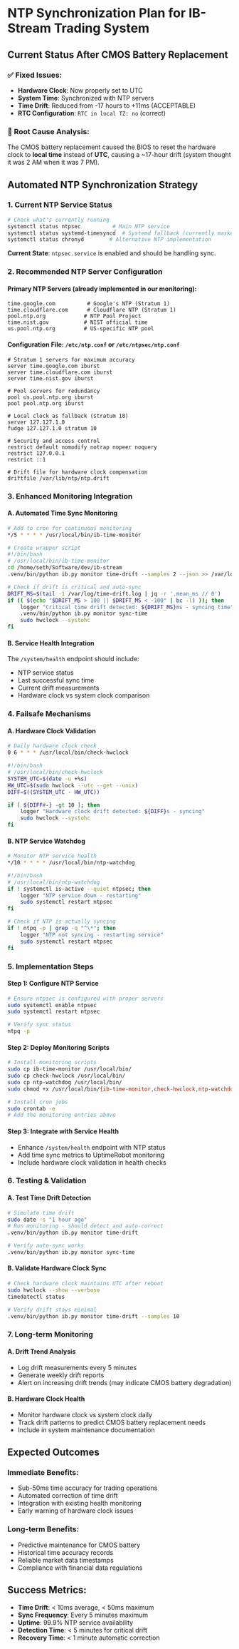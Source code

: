# NTP Synchronization Plan for IB-Stream Trading System

## Current Status After CMOS Battery Replacement

### ✅ Fixed Issues:
- **Hardware Clock**: Now properly set to UTC  
- **System Time**: Synchronized with NTP servers
- **Time Drift**: Reduced from -17 hours to +11ms (ACCEPTABLE)
- **RTC Configuration**: `RTC in local TZ: no` (correct)

### 🔧 Root Cause Analysis:
The CMOS battery replacement caused the BIOS to reset the hardware clock to **local time** instead of **UTC**, causing a ~17-hour drift (system thought it was 2 AM when it was 7 PM).

## Automated NTP Synchronization Strategy

### 1. Current NTP Service Status

```bash
# Check what's currently running
systemctl status ntpsec          # Main NTP service
systemctl status systemd-timesyncd  # Systemd fallback (currently masked)
systemctl status chronyd        # Alternative NTP implementation
```

**Current State**: `ntpsec.service` is enabled and should be handling sync.

### 2. Recommended NTP Server Configuration

#### Primary NTP Servers (already implemented in our monitoring):
```
time.google.com          # Google's NTP (Stratum 1)
time.cloudflare.com      # Cloudflare NTP (Stratum 1) 
pool.ntp.org            # NTP Pool Project
time.nist.gov           # NIST official time
us.pool.ntp.org         # US-specific NTP pool
```

#### Configuration File: `/etc/ntp.conf` or `/etc/ntpsec/ntp.conf`
```
# Stratum 1 servers for maximum accuracy
server time.google.com iburst
server time.cloudflare.com iburst
server time.nist.gov iburst

# Pool servers for redundancy  
pool us.pool.ntp.org iburst
pool pool.ntp.org iburst

# Local clock as fallback (stratum 10)
server 127.127.1.0
fudge 127.127.1.0 stratum 10

# Security and access control
restrict default nomodify notrap nopeer noquery
restrict 127.0.0.1
restrict ::1

# Drift file for hardware clock compensation
driftfile /var/lib/ntp/ntp.drift
```

### 3. Enhanced Monitoring Integration

#### A. Automated Time Sync Monitoring
```bash
# Add to cron for continuous monitoring
*/5 * * * * /usr/local/bin/ib-time-monitor

# Create wrapper script
#!/bin/bash
# /usr/local/bin/ib-time-monitor
cd /home/seth/Software/dev/ib-stream
.venv/bin/python ib.py monitor time-drift --samples 2 --json >> /var/log/time-drift.log

# Check if drift is critical and auto-sync
DRIFT_MS=$(tail -1 /var/log/time-drift.log | jq -r '.mean_ms // 0')
if (( $(echo "$DRIFT_MS > 100 || $DRIFT_MS < -100" | bc -l) )); then
    logger "Critical time drift detected: ${DRIFT_MS}ms - syncing time"
    .venv/bin/python ib.py monitor sync-time
    sudo hwclock --systohc
fi
```

#### B. Service Health Integration
The `/system/health` endpoint should include:
- NTP service status
- Last successful sync time  
- Current drift measurements
- Hardware clock vs system clock comparison

### 4. Failsafe Mechanisms

#### A. Hardware Clock Validation
```bash
# Daily hardware clock check
0 6 * * * /usr/local/bin/check-hwclock

#!/bin/bash
# /usr/local/bin/check-hwclock
SYSTEM_UTC=$(date -u +%s)
HW_UTC=$(sudo hwclock --utc --get --unix)
DIFF=$((SYSTEM_UTC - HW_UTC))

if [ ${DIFF#-} -gt 10 ]; then
    logger "Hardware clock drift detected: ${DIFF}s - syncing"
    sudo hwclock --systohc
fi
```

#### B. NTP Service Watchdog
```bash
# Monitor NTP service health
*/10 * * * * /usr/local/bin/ntp-watchdog

#!/bin/bash
# /usr/local/bin/ntp-watchdog
if ! systemctl is-active --quiet ntpsec; then
    logger "NTP service down - restarting"
    sudo systemctl restart ntpsec
fi

# Check if NTP is actually syncing
if ! ntpq -p | grep -q "^\*"; then
    logger "NTP not syncing - restarting service"  
    sudo systemctl restart ntpsec
fi
```

### 5. Implementation Steps

#### Step 1: Configure NTP Service
```bash
# Ensure ntpsec is configured with proper servers
sudo systemctl enable ntpsec
sudo systemctl restart ntpsec

# Verify sync status
ntpq -p
```

#### Step 2: Deploy Monitoring Scripts
```bash
# Install monitoring scripts
sudo cp ib-time-monitor /usr/local/bin/
sudo cp check-hwclock /usr/local/bin/
sudo cp ntp-watchdog /usr/local/bin/
sudo chmod +x /usr/local/bin/{ib-time-monitor,check-hwclock,ntp-watchdog}

# Install cron jobs
sudo crontab -e
# Add the monitoring entries above
```

#### Step 3: Integrate with Service Health
- Enhance `/system/health` endpoint with NTP status
- Add time sync metrics to UptimeRobot monitoring
- Include hardware clock validation in health checks

### 6. Testing & Validation

#### A. Test Time Drift Detection
```bash
# Simulate time drift
sudo date -s "1 hour ago"
# Run monitoring - should detect and auto-correct
.venv/bin/python ib.py monitor time-drift

# Verify auto-sync works
.venv/bin/python ib.py monitor sync-time
```

#### B. Validate Hardware Clock Sync
```bash
# Check hardware clock maintains UTC after reboot
sudo hwclock --show --verbose
timedatectl status

# Verify drift stays minimal
.venv/bin/python ib.py monitor time-drift --samples 10
```

### 7. Long-term Monitoring

#### A. Drift Trend Analysis
- Log drift measurements every 5 minutes
- Generate weekly drift reports
- Alert on increasing drift trends (may indicate CMOS battery degradation)

#### B. Hardware Clock Health
- Monitor hardware clock vs system clock daily
- Track drift patterns to predict CMOS battery replacement needs
- Include in system maintenance documentation

## Expected Outcomes

### Immediate Benefits:
- Sub-50ms time accuracy for trading operations
- Automated correction of time drift
- Integration with existing health monitoring
- Early warning of hardware clock issues

### Long-term Benefits:
- Predictive maintenance for CMOS battery
- Historical time accuracy records
- Reliable market data timestamps
- Compliance with financial data regulations

## Success Metrics:
- **Time Drift**: < 10ms average, < 50ms maximum
- **Sync Frequency**: Every 5 minutes maximum
- **Uptime**: 99.9% NTP service availability
- **Detection Time**: < 5 minutes for critical drift
- **Recovery Time**: < 1 minute automatic correction